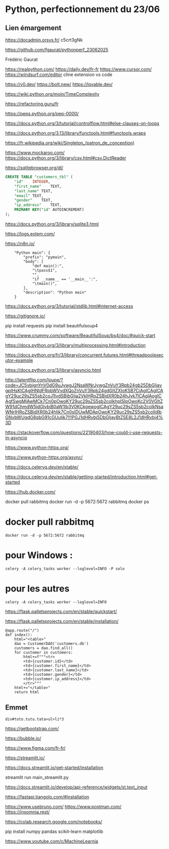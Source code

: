 # Python, perfectionnement du 23/06

## Lien émargement
https://docadmin.orsys.fr/
c5crt3gNk


https://github.com/fgaurat/pythonperf_23062025

Frédéric Gaurat


https://realpython.com/
https://daily.dev/fr-fr
https://www.cursor.com/
https://windsurf.com/editor
cline extension vs code


https://v0.dev/
https://bolt.new/
https://lovable.dev/




https://wiki.python.org/moin/TimeComplexity


https://refactoring.guru/fr


https://peps.python.org/pep-0000/

https://docs.python.org/3/tutorial/controlflow.html#else-clauses-on-loops





https://docs.python.org/3.13/library/functools.html#functools.wraps

https://fr.wikipedia.org/wiki/Singleton_(patron_de_conception)

https://www.mockaroo.com/
https://docs.python.org/3/library/csv.html#csv.DictReader


https://sqlitebrowser.org/dl/


```sql
CREATE TABLE "customers_tbl" (
	"id"	INTEGER,
	"first_name"	TEXT,
	"last_name"	TEXT,
	"email"	TEXT,
	"gender"	TEXT,
	"ip_address"	TEXT,
	PRIMARY KEY("id" AUTOINCREMENT)
);
```
https://docs.python.org/3/library/sqlite3.html



https://logs.eolem.com/


https://n8n.io/


```
	"Python main": {
		"prefix": "pymain",
		"body": [
			"def main():",
			"\tpass$1",
			"",
			"if __name__ == '__main__':",
			"\tmain()",
		],
		"description": "Python main"
	}
```  
https://docs.python.org/3/tutorial/stdlib.html#internet-access


https://gitignore.io/


pip install requests
pip install beautifulsoup4
    

https://www.crummy.com/software/BeautifulSoup/bs4/doc/#quick-start


https://docs.python.org/3/library/multiprocessing.html#introduction


https://docs.python.org/fr/3/library/concurrent.futures.html#threadpoolexecutor-example


https://docs.python.org/3/library/asyncio.html

http://latentflip.com/loupe/?code=JC5vbignYnV0dG9uJywgJ2NsaWNrJywgZnVuY3Rpb24gb25DbGljaygpIHsKICAgIHNldFRpbWVvdXQoZnVuY3Rpb24gdGltZXIoKSB7CiAgICAgICAgY29uc29sZS5sb2coJ1lvdSBjbGlja2VkIHRoZSBidXR0b24hJyk7ICAgIAogICAgfSwgMjAwMCk7Cn0pOwoKY29uc29sZS5sb2coIkhpISIpOwoKc2V0VGltZW91dChmdW5jdGlvbiB0aW1lb3V0KCkgewogICAgY29uc29sZS5sb2coIkNsaWNrIHRoZSBidXR0b24hIik7Cn0sIDUwMDApOwoKY29uc29sZS5sb2coIldlbGNvbWUgdG8gbG91cGUuIik7!!!PGJ1dHRvbj5DbGljayBtZSE8L2J1dHRvbj4%3D


https://stackoverflow.com/questions/22190403/how-could-i-use-requests-in-asyncio


https://www.python-httpx.org/


https://www.python-httpx.org/async/


https://docs.celeryq.dev/en/stable/



https://docs.celeryq.dev/en/stable/getting-started/introduction.html#get-started

https://hub.docker.com/


docker pull rabbitmq
docker run -d -p 5672:5672 rabbitmq
docker ps  

# docker pull rabbitmq
```
docker run -d -p 5672:5672 rabbitmq
```
# pour Windows : 
```
celery -A celery_tasks worker --loglevel=INFO -P solo 
```

# pour les autres 
```
celery -A celery_tasks worker --loglevel=INFO
```



https://flask.palletsprojects.com/en/stable/quickstart/

https://flask.palletsprojects.com/en/stable/installation/
```
@app.route("/")
def index():
    html="<table>"
    dao = CustomerDAO('customers.db')
    customers = dao.find_all()
    for customer in customers:
        html+=f"""<tr>
        <td>{customer.id}</td>
        <td>{customer.first_name}</td>
        <td>{customer.last_name}</td>
        <td>{customer.gender}</td>
        <td>{customer.ip_address}</td>
        </tr>"""
    html+="</table>"
    return html
```    
## Emmet
```
div#toto.tutu.tata>ul>li*3
```

https://getbootstrap.com/

https://bubble.io/


https://www.figma.com/fr-fr/


https://streamlit.io/


https://docs.streamlit.io/get-started/installation



streamlit run main_streamlit.py


https://docs.streamlit.io/develop/api-reference/widgets/st.text_input


https://fastapi.tiangolo.com/#installation


https://www.usebruno.com/
https://www.postman.com/
https://insomnia.rest/

https://colab.research.google.com/notebooks/

pip install numpy pandas scikit-learn matplotlib

https://www.youtube.com/c/MachineLearnia





